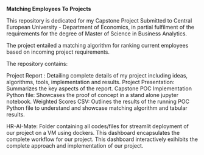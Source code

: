 **Matching Employees To Projects**


This repository is dedicated for my Capstone Project Submitted to Central European University - Department of Economics, in partial fulfilment of the requirements for the degree of Master of Science in Business Analytics.

The project entailed a matching algorithm for ranking current employees based on incoming project requirements. 

The repository contains:

Project Report : Detailing complete details of my project including ideas, algorithms, tools, implementation and results.
Project Presentation: Summarizes the key aspects of the report.
Capstone POC Implementation Python file: Showcases the proof of concept in a stand alone jupyter notebook.
Weighted Scores CSV: Outlines the results of the running POC Python file to understand and showcase matching algorithm and tabular results.

HR-AI-Mate: Folder containing all codes/files for streamlit deployment of our project on a VM using dockers. This dashboard encapsulates the complete workflow for our project.
This dashboard interactively exihibits the complete approach and implementation of our project.     
